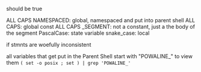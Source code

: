 


should be true

ALL CAPS NAMESPACED: global, namespaced and put into parent shell
ALL CAPS: global const
ALL CAPS _SEGMENT: not a constant, just a the body of the segment
PascalCase: state variable
snake_case: local

if stmnts are woefully inconsistent

all variables that get put in the Parent Shell start with "POWALINE_"
to view them `( set -o posix ; set ) | grep 'POWALINE_'`

